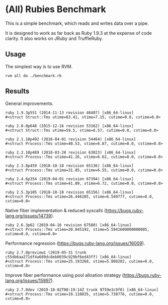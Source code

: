 # (All) Rubies Benchmark

This is a simple benchmark, which reads and writes data over a pipe.

It is designed to work as far back as Ruby 1.9.3 at the expense of code clarity. It also works on JRuby and TruffleRuby.

## Usage

The simplest way is to use RVM.

	rvm all do ./benchmark.rb

## Results

General improvements.

	ruby 1.9.3p551 (2014-11-13 revision 48407) [x86_64-linux]
	#<struct Struct::Tms utime=63.41, stime=7.15, cutime=0.0, cstime=0.0>

	ruby 2.0.0p648 (2015-12-16 revision 53162) [x86_64-linux]
	#<struct Struct::Tms utime=59.5, stime=6.57, cutime=0.0, cstime=0.0>

	ruby 2.1.10p492 (2016-04-01 revision 54464) [x86_64-linux]
	#<struct Process::Tms utime=40.53, stime=6.87, cutime=0.0, cstime=0.0>

	ruby 2.2.10p489 (2018-03-28 revision 63023) [x86_64-linux]
	#<struct Process::Tms utime=41.26, stime=6.62, cutime=0.0, cstime=0.0>

	ruby 2.3.8p459 (2018-10-18 revision 65136) [x86_64-linux]
	#<struct Process::Tms utime=31.85, stime=6.55, cutime=0.0, cstime=0.0>

	ruby 2.4.6p354 (2019-04-01 revision 67394) [x86_64-linux]
	#<struct Process::Tms utime=41.89, stime=6.72, cutime=0.0, cstime=0.0>

	ruby 2.5.3p105 (2018-10-18 revision 65156) [x86_64-linux]
	#<struct Process::Tms utime=26.446285, stime=6.549777, cutime=0.0, cstime=0.0>

Native fiber implementation & reduced syscalls (https://bugs.ruby-lang.org/issues/14739).

	ruby 2.6.3p62 (2019-04-16 revision 67580) [x86_64-linux]
	#<struct Process::Tms utime=20.045192, stime=5.5941600000000005, cutime=0.0, cstime=0.0>

Performance regression (https://bugs.ruby-lang.org/issues/16009).

	ruby 2.7.0preview1 (2019-05-31 trunk c55db6aa271df4a689dc8eb0039c929bf6ed43ff) [x86_64-linux]
	#<struct Process::Tms utime=25.193268, stime=5.808202, cutime=0.0, cstime=0.0>

Improve fiber performance using pool alloation strategy (https://bugs.ruby-lang.org/issues/15997).

	ruby 2.7.0dev (2019-10-02T08:19:14Z trunk 9759e3c9f0) [x86_64-linux]
	#<struct Process::Tms utime=19.110835, stime=5.738776, cutime=0.0, cstime=0.0>
